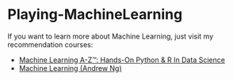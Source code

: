 # Playing-MachineLearning

If you want to learn more about Machine Learning, just visit my recommendation courses:
<ul>
<li><a href = "https://www.udemy.com/machinelearning/">Machine Learning A-Z™: Hands-On Python & R In Data Science</a></li>
<li><a href = "https://www.coursera.org/learn/machine-learning">Machine Learning (Andrew Ng)</a></li>
</ul>
